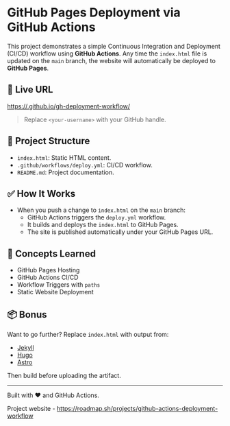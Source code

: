# GitHub Pages Deployment via GitHub Actions

This project demonstrates a simple Continuous Integration and Deployment (CI/CD) workflow using **GitHub Actions**. Any time the `index.html` file is updated on the `main` branch, the website will automatically be deployed to **GitHub Pages**.

## 🚀 Live URL

[https://<your-username>.github.io/gh-deployment-workflow/](https://<your-username>.github.io/gh-deployment-workflow/)

> Replace `<your-username>` with your GitHub handle.

## 📁 Project Structure

- `index.html`: Static HTML content.
- `.github/workflows/deploy.yml`: CI/CD workflow.
- `README.md`: Project documentation.

## ✅ How It Works

- When you push a change to `index.html` on the `main` branch:
  - GitHub Actions triggers the `deploy.yml` workflow.
  - It builds and deploys the `index.html` to GitHub Pages.
  - The site is published automatically under your GitHub Pages URL.

## 🧠 Concepts Learned

- GitHub Pages Hosting
- GitHub Actions CI/CD
- Workflow Triggers with `paths`
- Static Website Deployment

## 📦 Bonus

Want to go further? Replace `index.html` with output from:
- [Jekyll](https://jekyllrb.com/)
- [Hugo](https://gohugo.io/)
- [Astro](https://astro.build/)

Then build before uploading the artifact.

---

Built with ❤️ and GitHub Actions.

Project website - https://roadmap.sh/projects/github-actions-deployment-workflow
